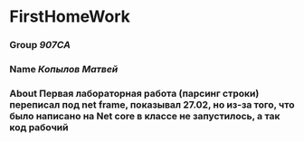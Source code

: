 # FirstHomeWork
### **Group** _907CA_
### **Name** _Копылов Матвей_
### **About** Первая лабораторная работа (парсинг строки) переписал под net frame, показывал 27.02, но из-за того, что было написано на Net core в классе не запустилось, а так код рабочий 
